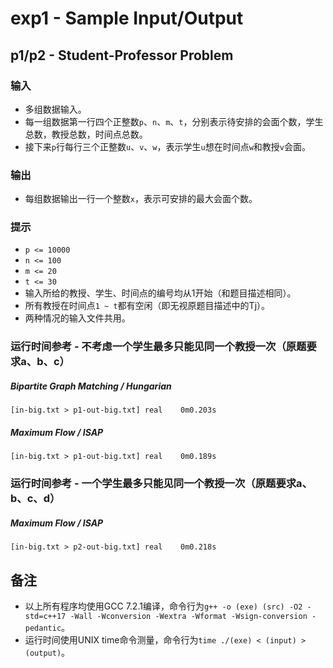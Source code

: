 exp1 - Sample Input/Output
==========================

## p1/p2 - Student-Professor Problem

### 输入
* 多组数据输入。
* 每一组数据第一行四个正整数`p`、`n`、`m`、`t`，分别表示待安排的会面个数，学生总数，教授总数，时间点总数。
* 接下来`p`行每行三个正整数`u`、`v`、`w`，表示学生`u`想在时间点`w`和教授`v`会面。

### 输出
* 每组数据输出一行一个整数`x`，表示可安排的最大会面个数。

### 提示
* `p <= 10000`
* `n <= 100`
* `m <= 20`
* `t <= 30`
* 输入所给的教授、学生、时间点的编号均从1开始（和题目描述相同）。
* 所有教授在时间点`1 ~ t`都有空闲（即无视原题目描述中的Tj）。
* 两种情况的输入文件共用。

### 运行时间参考 - 不考虑一个学生最多只能见同一个教授一次（原题要求a、b、c）
##### Bipartite Graph Matching / Hungarian
`[in-big.txt > p1-out-big.txt] real    0m0.203s`  
##### Maximum Flow / ISAP
`[in-big.txt > p1-out-big.txt] real    0m0.189s`  

### 运行时间参考 - 一个学生最多只能见同一个教授一次（原题要求a、b、c、d）
##### Maximum Flow / ISAP
`[in-big.txt > p2-out-big.txt] real    0m0.218s`  

## 备注
* 以上所有程序均使用GCC 7.2.1编译，命令行为`g++ -o (exe) (src) -O2 -std=c++17 -Wall -Wconversion -Wextra -Wformat -Wsign-conversion -pedantic`。
* 运行时间使用UNIX time命令测量，命令行为`time ./(exe) < (input) > (output)`。
